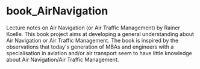 # book_AirNavigation
Lecture notes on Air Navigation (or Air Traffic Management) by Rainer Koelle. This book project aims at developing a general understanding about Air Navigation or Air Traffic Management. The book is inspired by the observations that today's generation of MBAs and engineers with a specialisation in aviation and/or air transport seem to have little knowledge about Air Navigation/Air Traffic Management.
